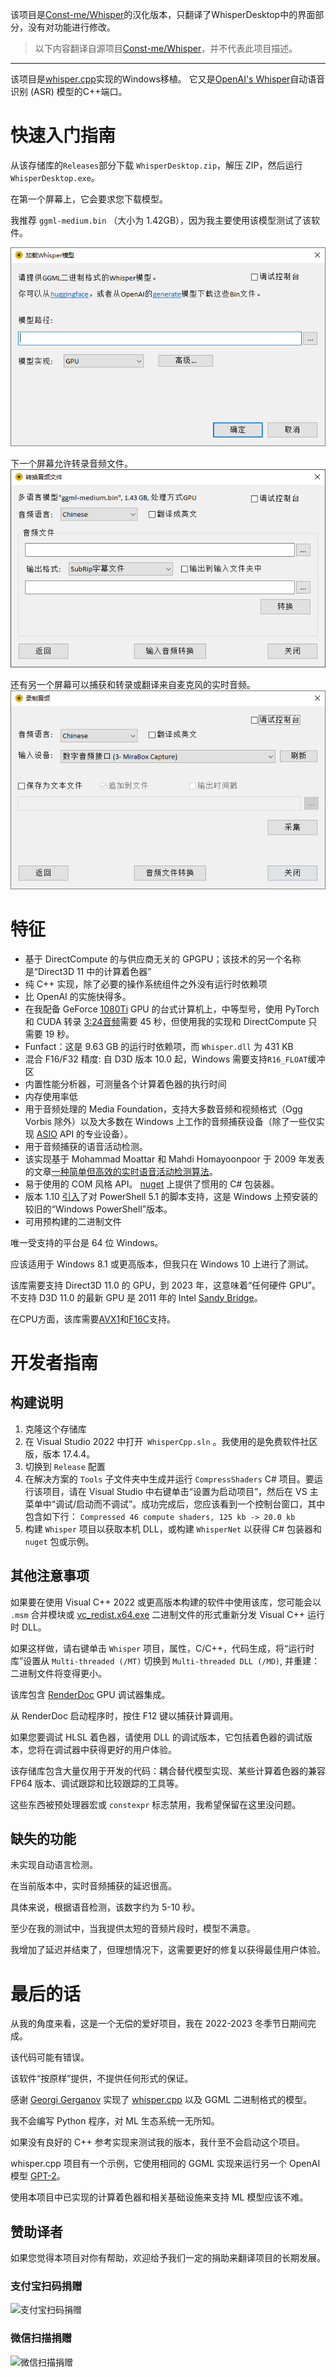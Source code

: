 ﻿
该项目是[Const-me/Whisper](https://github.com/Const-me/Whisper)的汉化版本，只翻译了WhisperDesktop中的界面部分，没有对功能进行修改。

> 以下内容翻译自源项目[Const-me/Whisper](https://github.com/Const-me/Whisper)，并不代表此项目描述。

----

该项目是[whisper.cpp](https://github.com/ggerganov/whisper.cpp)实现的Windows移植。
它又是[OpenAI's Whisper](https://github.com/openai/whisper)自动语音识别 (ASR) 模型的C++端口。

# 快速入门指南

从该存储库的`Releases`部分下载 `WhisperDesktop.zip`，解压 ZIP，然后运行 ​​`WhisperDesktop.exe`。

在第一个屏幕上，它会要求您下载模型。

我推荐 `ggml-medium.bin` （大小为 1.42GB），因为我主要使用该模型测试了该软件。

![Load Model Screen](gui-load-model.png)

下一个屏幕允许转录音频文件。
![Transcribe Screen](gui-transcribe.png)

还有另一个屏幕可以捕获和转录或翻译来自麦克风的实时音频。
![Capture Screen](gui-capture.png)

# 特征

- 基于 DirectCompute 的与供应商无关的 GPGPU；该技术的另一个名称是“Direct3D 11 中的计算着色器”
- 纯 C++ 实现，除了必要的操作系统组件之外没有运行时依赖项
- 比 OpenAI 的实施快得多。
- 在我配备 GeForce [1080Ti](https://en.wikipedia.org/wiki/GeForce_10_series#GeForce_10_(10xx)_series_for_desktops) GPU 的台式计算机上，中等型号，使用 PyTorch 和 CUDA 转录 [3:24音频](https://upload.wikimedia.org/wikipedia/commons/1/1f/George_W_Bush_Columbia_FINAL.ogg)需要 45 秒，但使用我的实现和 DirectCompute 只需要 19 秒。
- Funfact：这是 9.63 GB 的运行时依赖项，而 `Whisper.dll` 为 431 KB
- 混合 F16/F32 精度: 自 D3D 版本 10.0 起，Windows 需要支持`R16_FLOAT`缓冲区
- 内置性能分析器，可测量各个计算着色器的执行时间
- 内存使用率低
- 用于音频处理的 Media Foundation，支持大多数音频和视频格式（Ogg Vorbis 除外）以及大多数在 Windows 上工作的音频捕获设备（除了一些仅实现 [ASIO](https://en.wikipedia.org/wiki/Audio_Stream_Input/Output) API 的专业设备）。
- 用于音频捕获的语音活动检测。
- 该实现基于 Mohammad Moattar 和 Mahdi Homayoonpoor 于 2009 年发表的文章[一种简单但高效的实时语音活动检测算法](https://www.researchgate.net/publication/255667085_A_simple_but_efficient_real-time_voice_activity_detection_algorithm)。
- 易于使用的 COM 风格 API。 [nuget](https://www.nuget.org/packages/WhisperNet/) 上提供了惯用的 C# 包装器。
- 版本 1.10 [引入](https://github.com/Const-me/Whisper/tree/master/WhisperPS)了对 PowerShell 5.1 的脚本支持，这是 Windows 上预安装的较旧的“Windows PowerShell”版本。
- 可用预构建的二进制文件

唯一受支持的平台是 64 位 Windows。

应该适用于 Windows 8.1 或更高版本，但我只在 Windows 10 上进行了测试。

该库需要支持 Direct3D 11.0 的 GPU，到 2023 年，这意味着“任何硬件 GPU”。不支持 D3D 11.0 的最新 GPU 是 2011 年的 Intel [Sandy Bridge](https://en.wikipedia.org/wiki/Sandy_Bridge)。

在CPU方面，该库需要[AVX1](https://en.wikipedia.org/wiki/Advanced_Vector_Extensions)和[F16C](https://en.wikipedia.org/wiki/F16C)支持。

# 开发者指南

## 构建说明

1. 克隆这个存储库
2. 在 Visual Studio 2022 中打开` WhisperCpp.sln` 。我使用的是免费软件社区版，版本 17.4.4。
3. 切换到 `Release` 配置
4. 在解决方案的 `Tools` 子文件夹中生成并运行 `CompressShaders` C# 项目。要运行该项目，请在 Visual Studio 中右键单击“设置为启动项目”，然后在 VS 主菜单中“调试/启动而不调试”。成功完成后，您应该看到一个控制台窗口，其中包含如下行：
`Compressed 46 compute shaders, 125 kb -> 20.0 kb`
5. 构建 `Whisper` 项目以获取本机 DLL，或构建 `WhisperNet` 以获得 C# 包装器和 `nuget` 包或示例。

## 其他注意事项

如果要在使用 Visual C++ 2022 或更高版本构建的软件中使用该库，您可能会以 `.msm` 合并模块或 [vc_redist.x64.exe](https://learn.microsoft.com/en-us/cpp/windows/latest-supported-vc-redist?view=msvc-170) 二进制文件的形式重新分发 Visual C++ 运行时 DLL。

如果这样做，请右键单击 `Whisper` 项目，属性，C/C++，代码生成，将“运行时库”设置从 `Multi-threaded (/MT)` 切换到 `Multi-threaded DLL (/MD)`, 并重建：二进制文件将变得更小。

该库包含 [RenderDoc](https://renderdoc.org/) GPU 调试器集成。

从 RenderDoc 启动程序时，按住 F12 键以捕获计算调用。

如果您要调试 HLSL 着色器，请使用 DLL 的调试版本，它包括着色器的调试版本，您将在调试器中获得更好的用户体验。

该存储库包含大量仅用于开发的代码：耦合替代模型实现、某些计算着色器的兼容 FP64 版本、调试跟踪和比较跟踪的工具等。

这些东西被预处理器宏或 `constexpr` 标志禁用，我希望保留在这里没问题。

## 缺失的功能

未实现自动语言检测。

在当前版本中，实时音频捕获的延迟很高。

具体来说，根据语音检测，该数字约为 5-10 秒。

至少在我的测试中，当我提供太短的音频片段时，模型不满意。

我增加了延迟并结束了，但理想情况下，这需要更好的修复以获得最佳用户体验。

# 最后的话

从我的角度来看，这是一个无偿的爱好项目，我在 2022-2023 冬季节日期间完成。

该代码可能有错误。

该软件“按原样”提供，不提供任何形式的保证。

感谢 [Georgi Gerganov](https://github.com/ggerganov) 实现了 [whisper.cpp](https://github.com/ggerganov/whisper.cpp) 以及 GGML 二进制格式的模型。

我不会编写 Python 程序，对 ML 生态系统一无所知。

如果没有良好的 C++ 参考实现来测试我的版本，我什至不会启动这个项目。

whisper.cpp 项目有一个示例，它使用相同的 GGML 实现来运行另一个 OpenAI 模型 [GPT-2](https://github.com/ggerganov/whisper.cpp/blob/master/examples/talk/gpt-2.cpp)。

使用本项目中已实现的计算着色器和相关基础设施来支持 ML 模型应该不难。

## 赞助译者

如果您觉得本项目对你有帮助，欢迎给予我们一定的捐助来翻译项目的长期发展。

### 支付宝扫码捐赠

![支付宝扫码捐赠](https://image.xiaoxin.pro/2022/05/16/1f1a5f025c13c.png)

### 微信扫描捐赠

![微信扫描捐赠](https://image.xiaoxin.pro/2022/05/16/9c9906b102b29.png)

